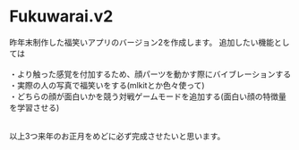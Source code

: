 # Fukuwarai.v2

昨年末制作した福笑いアプリのバージョン2を作成します。
追加したい機能としては<br><br>
・より触った感覚を付加するため、顔パーツを動かす際にバイブレーションする<br>
・実際の人の写真で福笑いをする(mlkitとか色々使って)<br>
・どちらの顔が面白いかを競う対戦ゲームモードを追加する(面白い顔の特徴量を学習させる)<br><br>

以上3つ来年のお正月をめどに必ず完成させたいと思います。
